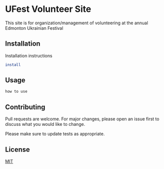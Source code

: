 # UFest Volunteer Site

This site is for organization/management of volunteering at the annual Edmonton Ukrainian Festival

## Installation

Installation instructions

```bash
install
```

## Usage

```python
how to use
```

## Contributing

Pull requests are welcome. For major changes, please open an issue first to discuss what you would like to change.

Please make sure to update tests as appropriate.

## License

[MIT](https://choosealicense.com/licenses/mit/)
